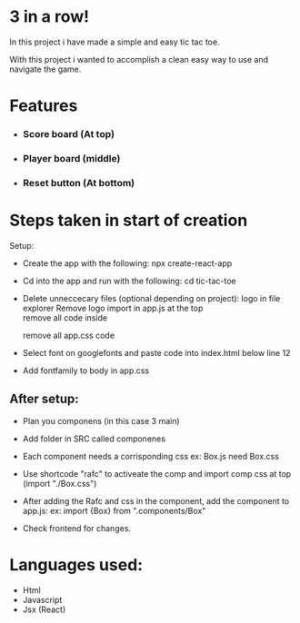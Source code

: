 # 3 in a row!
In this project i have made a simple and easy tic tac toe.

With this project i wanted to accomplish a clean easy way to use and navigate the game.



# Features

- ### Score board (At top)

- ### Player board (middle)

- ### Reset button (At bottom)


# Steps taken in start of creation

Setup:

 - Create the app with the following: 
npx create-react-app
 

- Cd into the app and run with the following:
cd tic-tac-toe

- Delete unneccecary files (optional depending on project):
logo in file explorer
Remove logo import in app.js at the top  
remove all code inside <div className="app">
remove all app.css code

- Select font on googlefonts and paste code into index.html below line 12

- Add fontfamily to body in app.css

## After setup:

- Plan you componens (in this case 3 main)

- Add folder in SRC called componenes

- Each component needs a corrisponding css ex: Box.js need Box.css

- Use shortcode "rafc" to activeate the comp and import comp css at top (import "./Box.css")

- After adding the Rafc and css in the component, add the component to app.js: ex: import {Box} from ".components/Box"

- Check frontend for changes.

# Languages used:

- Html
- Javascript
- Jsx (React)